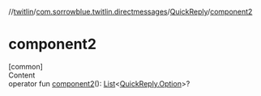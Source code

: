 //[twitlin](../../index.md)/[com.sorrowblue.twitlin.directmessages](../index.md)/[QuickReply](index.md)/[component2](component2.md)



# component2  
[common]  
Content  
operator fun [component2](component2.md)(): [List](https://kotlinlang.org/api/latest/jvm/stdlib/kotlin.collections/-list/index.html)<[QuickReply.Option](-option/index.md)>?  



